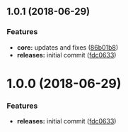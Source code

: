 <a name="1.0.1"></a>
## 1.0.1 (2018-06-29)


### Features

* **core:** updates and fixes ([86b01b8](https://github.com/hypeJunction/Elgg3-hypeDownloads/commit/86b01b8))
* **releases:** initial commit ([fdc0633](https://github.com/hypeJunction/Elgg3-hypeDownloads/commit/fdc0633))



<a name="1.0.0"></a>
# 1.0.0 (2018-06-29)


### Features

* **releases:** initial commit ([fdc0633](https://github.com/hypeJunction/Elgg3-hypeDownloads/commit/fdc0633))




